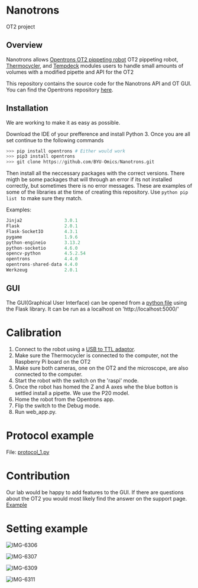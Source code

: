 # Nanotrons
OT2 project

## Overview 

Nanotrons allows [Opentrons OT2 pippeting robot](https://opentrons.com/ot-2/) OT2 pippeting robot, [Thermocycler](https://opentrons.com/modules/thermocycler-module), and [Tempdeck](https://opentrons.com/modules/temperature-module/) modules users to handle small amounts of volumes with a modified pipette and API for the OT2

This repository contains the source code for the Nanotrons API and OT GUI. You can find the Opentrons repository [here](https://github.com/Opentrons/opentrons). 

## Installation

We are working to make it as easy as possible.

Download the IDE of your prefference and install Python 3. Once you are all set continue to the following commands

```python
>>> pip install opentrons # Either would work
>>> pip3 install opentrons
>>> git clone https://github.com/BYU-Omics/Nanotrons.git
```
Then install all the neccessary packages with the correct versions. There migth be some packages that will through an error if its not installed correctly, but sometimes there is no error messages. These are examples of some of the libraries at the time of creating this repository. Use ```python pip list ``` to make sure they match.  

Examples:
```python
Jinja2                3.0.1
Flask                 2.0.1   
Flask-SocketIO        4.3.1   
pygame                1.9.6
python-engineio       3.13.2
python-socketio       4.6.0
opencv-python         4.5.2.54
opentrons             4.4.0
opentrons-shared-data 4.4.0
Werkzeug              2.0.1
```

## GUI

The GUI(Graphical User Interface) can be opened from a [python file](./web_app.py) using the Flask library. It can be run as a localhost on 'http://localhost:5000/'


# Calibration

1) Connect to the robot using a [USB to TTL adaptor](https://www.amazon.com/Converter-Terminated-Galileo-BeagleBone-Minnowboard/dp/B06ZYPLFNB/ref=asc_df_B06ZYPLFNB/?tag=hyprod-20&linkCode=df0&hvadid=309773039951&hvpos=&hvnetw=g&hvrand=7153277742910700235&hvpone=&hvptwo=&hvqmt=&hvdev=c&hvdvcmdl=&hvlocint=&hvlocphy=9029857&hvtargid=pla-599566704604&psc=1).
2) Make sure the Thermocycler is connected to the computer, not the Raspberry Pi board on the OT2
3) Make sure both cameras, one on the OT2 and the microscope, are also connected to the computer. 
4) Start the robot with the switch on the 'raspi' mode. 
5) Once the robot has homed the Z and A axes whe the blue botton is settled install a pipette. We use the P20 model. 
6) Home the robot from the Opentrons app.
7) Flip the switch to the Debug mode.
8) Run web_app.py. 

# Protocol example 

File: [protocol_1.py](https://github.com/BYU-Omics/Nanotrons/blob/master/protocols/protocol_1.py)

# Contribution

Our lab would be happy to add features to the GUI. If there are questions about the OT2 you would most likely find the answer on the support page. [Example](https://support.opentrons.com/en/articles/2831465-using-the-ot-2-s-camera)

# Setting example

![IMG-6306](https://user-images.githubusercontent.com/78994282/126675111-b10758fb-d809-47ed-8b32-7ee8edd3b83c.jpg)

![IMG-6307](https://user-images.githubusercontent.com/78994282/126675464-7a01ee2c-23be-4b81-91f2-bf61e17e8e93.jpg)

![IMG-6309](https://user-images.githubusercontent.com/78994282/126675468-3a6d0d3f-97c7-47e8-86d9-1e6ccb74bccf.jpg)

![IMG-6311](https://user-images.githubusercontent.com/78994282/126675753-04d3f52f-b761-465c-a594-ae208aaa2a38.jpg)






